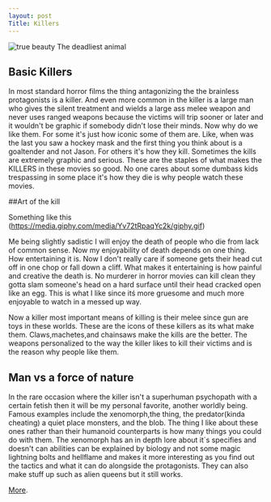 ```yaml
---
layout: post
Title: Killers
---
```


![true beauty](http://i.imgur.com/2q3DKN6.jpg)
The deadliest animal

## Basic Killers

In most standard horror films the thing antagonizing the the brainless protagonists is a killer.
And even more common in the killer is a large man who gives the silent treatment and wields a large ass melee weapon and never uses ranged weapons because the victims will trip sooner or later and it wouldn't be graphic if somebody didn't lose their minds. Now why do we like them. For some it's just how iconic some of them are. Like, when was the last you saw a hockey mask and the first thing you think about is a goaltender and not Jason. For others it's how they kill. Sometimes the kills are extremely graphic and serious. These are the staples of what makes the KILLERS in these movies so good. No one cares about some dumbass kids trespassing in some place it's how they die is why people watch these movies. 

##Art of the kill

Something like this (https://media.giphy.com/media/Yv72tRpaqYc2k/giphy.gif)

Me being slightly sadistic I will enjoy the death of people who die from lack of common sense. Now my enjoyability of death depends on one thing. How entertaining it is. Now I don't really care if someone gets their head cut off in one chop or fall down a cliff. What makes it entertaining is how painful and creative the death is. No murderer in horror movies can kill clean they gotta slam someone's head on a hard surface until their head cracked open like an egg. This is what I like since itś more gruesome and much more enjoyable to watch in a messed up way. 

Now a killer most important means of killing is their melee since gun are toys in these worlds. These are the icons of these killers as its what make them. Claws,machetes,and chainsaws  make the kills are the better. The weapons personalized to the way the killer likes to kill their victims and is the reason why people like them.


## Man vs a force of nature

In the rare occasion where the killer isn't a superhuman psychopath with a certain fetish then it will be my personal favorite, another worldly being. Famous examples include the xenomorph,the thing, the predator(kinda cheating) a quiet place monsters, and the blob. The thing I like about these ones rather than their humanoid counterparts is how many things you could do with them. The xenomorph has an in depth lore about it´s specifies and doesn't can abilities can be explained by biology and not some magic lightning bolts and hellflame and makes it more interesting as you find out the tactics and what it can do alongside the protagonists. They can also make stuff up such as alien queens but it still works.

 [More](https://www.youtube.com/watch?v=5v_WqKFnrJY).

